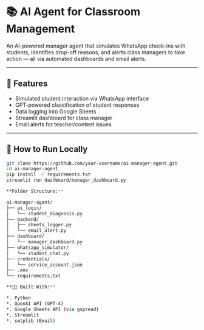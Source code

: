 # 📚 AI Agent for Classroom Management

An AI-powered manager agent that simulates WhatsApp check-ins with students, identifies drop-off reasons, and alerts class managers to take action — all via automated dashboards and email alerts.

---

## 🔧 Features
- Simulated student interaction via WhatsApp interface
- GPT-powered classification of student responses
- Data logging into Google Sheets
- Streamlit dashboard for class manager
- Email alerts for teacher/content issues

---

## 🚀 How to Run Locally

```bash
git clone https://github.com/your-username/ai-manager-agent.git
cd ai-manager-agent
pip install -r requirements.txt
streamlit run dashboard/manager_dashboard.py

**Folder Structure:**

ai-manager-agent/
├── ai_logic/
│   └── student_diagnosis.py
├── backend/
│   ├── sheets_logger.py
│   └── email_alert.py
├── dashboard/
│   └── manager_dashboard.py
├── whatsapp_simulator/
│   └── student_chat.py
├── credentials/
│   └── service_account.json
├── .env
└── requirements.txt

**👨‍💻 Built With:**

*. Python
*. OpenAI API (GPT-4)
*. Google Sheets API (via gspread)
*. Streamlit
*. smtplib (Email)
